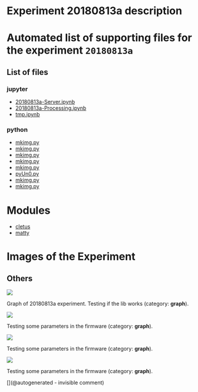 # Experiment 20180813a description





# Automated list of supporting files for the __experiment `20180813a`__

## List of files

### jupyter

* [20180813a-Server.ipynb](/matty/20180813a/20180813a-Server.ipynb)
* [20180813a-Processing.ipynb](/matty/20180813a/20180813a-Processing.ipynb)
* [tmp.ipynb](/tmp.ipynb)


### python

* [mkimg.py](/matty/20210425a/mkimg.py)
* [mkimg.py](/matty/20201108a/mkimg.py)
* [mkimg.py](/matty/20180813a/mkimg.py)
* [mkimg.py](/matty/20201223a/mkimg.py)
* [mkimg.py](/include/hp/20201128a/mkimg.py)
* [pyUn0.py](/matty/20180813a/pyUn0.py)
* [mkimg.py](/matty/20201104a/mkimg.py)
* [mkimg.py](/matty/20201107a/mkimg.py)





# Modules

* [cletus](/retired/cletus/)
* [matty](/matty/)




# Images of the Experiment

## Others

![](/matty/20180814a/images/20180813a-8.jpg)

Graph of 20180813a experiment. Testing if the lib works (category: __graph__).

![](/matty/20180813a/images/20180813a-14-all.jpg)

Testing some parameters in the firmware (category: __graph__).

![](/matty/20180813a/images/20180813a-14.jpg)

Testing some parameters in the firmware (category: __graph__).

![](/matty/20180813a/images/20180813a-17-all.jpg)

Testing some parameters in the firmware (category: __graph__).










[](@autogenerated - invisible comment)